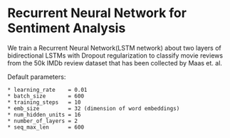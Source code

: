 # Recurrent Neural Network for Sentiment Analysis

We train a Recurrent Neural Network(LSTM network) about two layers of bidirectional LSTMs with Dropout regularization to classify movie reviews from the 50k IMDb review dataset that has been collected by Maas et. al.

Default parameters:

    * learning_rate    = 0.01
    * batch_size       = 600
    * training_steps   = 10
    * emb_size         = 32 (dimension of word embeddings)
    * num_hidden_units = 16
    * number_of_layers = 2
    * seq_max_len      = 600